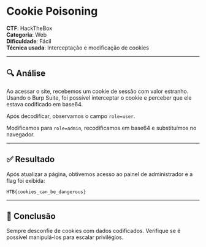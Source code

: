 # Cookie Poisoning

**CTF**: HackTheBox  
**Categoria**: Web  
**Dificuldade**: Fácil  
**Técnica usada**: Interceptação e modificação de cookies

---

## 🔍 Análise

Ao acessar o site, recebemos um cookie de sessão com valor estranho. Usando o Burp Suite, foi possível interceptar o cookie e perceber que ele estava codificado em base64.

Após decodificar, observamos o campo `role=user`.

Modificamos para `role=admin`, recodificamos em base64 e substituímos no navegador.

---

## ✅ Resultado

Após atualizar a página, obtivemos acesso ao painel de administrador e a flag foi exibida:

```
HTB{cookies_can_be_dangerous}
```

---

## 🧠 Conclusão

Sempre desconfie de cookies com dados codificados. Verifique se é possível manipulá-los para escalar privilégios.
